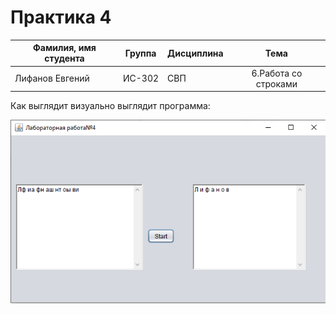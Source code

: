 # Практика 4
| Фамилия, имя студента | Группа    | Дисциплина  |Тема                              
| --------------------- |:---------:| ------------|:--------------------------------:|
| Лифанов Евгений     | ИС-302    | СВП         |6.Работа со строками | 



Как выглядит визуально выглядит программа: 

![Screenshot](Screenshot_2.png)
